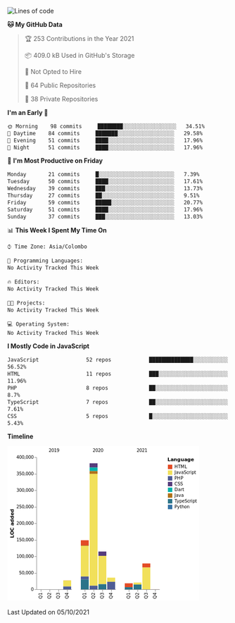 
<!--START_SECTION:waka-->
![Lines of code](https://img.shields.io/badge/From%20Hello%20World%20I%27ve%20Written-831768%20lines%20of%20code-blue)

**🐱 My GitHub Data** 

> 🏆 253 Contributions in the Year 2021
 > 
> 📦 409.0 kB Used in GitHub's Storage 
 > 
> 🚫 Not Opted to Hire
 > 
> 📜 64 Public Repositories 
 > 
> 🔑 38 Private Repositories  
 > 
**I'm an Early 🐤** 

```text
🌞 Morning    98 commits     ████████░░░░░░░░░░░░░░░░░   34.51% 
🌆 Daytime    84 commits     ███████░░░░░░░░░░░░░░░░░░   29.58% 
🌃 Evening    51 commits     ████░░░░░░░░░░░░░░░░░░░░░   17.96% 
🌙 Night      51 commits     ████░░░░░░░░░░░░░░░░░░░░░   17.96%

```
📅 **I'm Most Productive on Friday** 

```text
Monday       21 commits     █░░░░░░░░░░░░░░░░░░░░░░░░   7.39% 
Tuesday      50 commits     ████░░░░░░░░░░░░░░░░░░░░░   17.61% 
Wednesday    39 commits     ███░░░░░░░░░░░░░░░░░░░░░░   13.73% 
Thursday     27 commits     ██░░░░░░░░░░░░░░░░░░░░░░░   9.51% 
Friday       59 commits     █████░░░░░░░░░░░░░░░░░░░░   20.77% 
Saturday     51 commits     ████░░░░░░░░░░░░░░░░░░░░░   17.96% 
Sunday       37 commits     ███░░░░░░░░░░░░░░░░░░░░░░   13.03%

```


📊 **This Week I Spent My Time On** 

```text
⌚︎ Time Zone: Asia/Colombo

💬 Programming Languages: 
No Activity Tracked This Week

🔥 Editors: 
No Activity Tracked This Week

🐱‍💻 Projects: 
No Activity Tracked This Week

💻 Operating System: 
No Activity Tracked This Week

```

**I Mostly Code in JavaScript** 

```text
JavaScript               52 repos            ██████████████░░░░░░░░░░░   56.52% 
HTML                     11 repos            ███░░░░░░░░░░░░░░░░░░░░░░   11.96% 
PHP                      8 repos             ██░░░░░░░░░░░░░░░░░░░░░░░   8.7% 
TypeScript               7 repos             ██░░░░░░░░░░░░░░░░░░░░░░░   7.61% 
CSS                      5 repos             █░░░░░░░░░░░░░░░░░░░░░░░░   5.43%

```


**Timeline**

![Chart not found](https://raw.githubusercontent.com/ccweerasinghe1994/ccweerasinghe1994/master/charts/bar_graph.png) 


 Last Updated on 05/10/2021
<!--END_SECTION:waka-->

